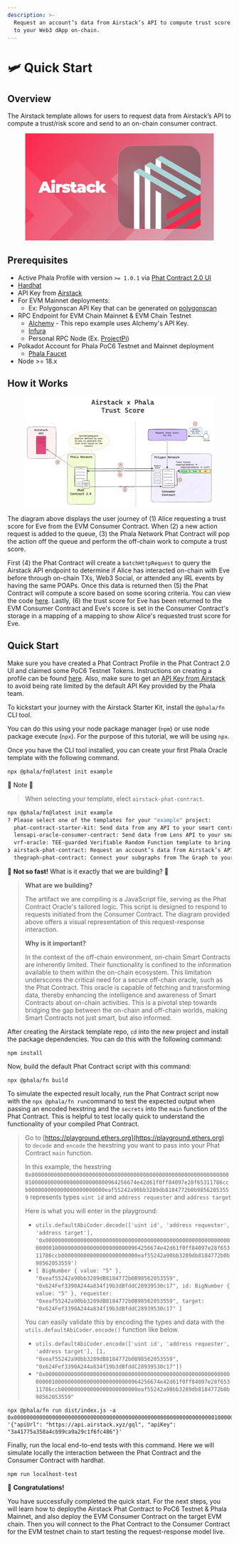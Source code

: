 ```yaml
---
description: >-
  Request an account’s data from Airstack’s API to compute trust score and send
  to your Web3 dApp on-chain.
---
```


# 🛩️ Quick Start

## Overview

The Airstack template allows for users to request data from Airstack’s API to compute a trust/risk score and send to an on-chain consumer contract.

<figure><img src="../../../../.gitbook/assets/AirStack.png" alt=""><figcaption></figcaption></figure>

## Prerequisites <a href="#user-content-prerequisites" id="user-content-prerequisites"></a>

* Active Phala Profile with version `>= 1.0.1` via [Phat Contract 2.0 UI](https://bit.ly/3LHccmR)
* [Hardhat](https://bit.ly/469uyW5)
* API Key from [Airstack](https://bit.ly/airstack-api-key)
* For EVM Mainnet deployments:
  * Ex: Polygonscan API Key that can be generated on [polygonscan](https://bit.ly/3rBkypp)
* RPC Endpoint for EVM Chain Mainnet & EVM Chain Testnet
  * [Alchemy](https://bit.ly/46uObaH) - This repo example uses Alchemy's API Key.
  * [Infura](https://bit.ly/3PXXCtN)
  * Personal RPC Node (Ex. [ProjectPi](https://bit.ly/3RGf7QS))
* Polkadot Account for Phala PoC6 Testnet and Mainnet deployment
  * [Phala Faucet](https://bit.ly/3Tomopi)
* Node >= 18.x

## How it Works

<figure><img src="../../../../.gitbook/assets/AirstackUserJourney.png" alt=""><figcaption></figcaption></figure>

The diagram above displays the user journey of (1) Alice requesting a trust score for Eve from the EVM Consumer Contract. When (2) a new action request is added to the queue, (3) the Phala Network Phat Contract will pop the action off the queue and perform the off-chain work to compute a trust score.

First (4) the Phat Contract will create a `batchHttpRequest` to query the Airstack API endpoint to determine if Alice has interacted on-chain with Eve before through on-chain TXs, Web3 Social, or attended any IRL events by having the same POAPs. Once this data is returned then (5) the Phat Contract will compute a score based on some scoring criteria. You can view the code [here](https://github.com/Phala-Network/airstack-phat-contract/blob/2dc5aa54e1d0c313762fd4dfed79554d6eeddbf0/src/index.ts#L108). Lastly, (6) the trust score for Eve has been returned to the EVM Consumer Contract and Eve's score is set in the Consumer Contract's storage in a mapping of a mapping to show Alice's requested trust score for Eve.

## Quick Start

Make sure you have created a Phat Contract Profile in the Phat Contract 2.0 UI and claimed some PoC6 Testnet Tokens. Instructions on creating a profile can be found [here](broken-reference). Also, make sure to get an [API Key from Airstack](broken-reference) to avoid being rate limited by the default API Key provided by the Phala team.

To kickstart your journey with the Airstack Starter Kit, install the `@phala/fn` CLI tool.&#x20;

You can do this using your node package manager (`npm`) or use node package execute (`npx`). For the purpose of this tutorial, we will be using `npx`.

Once you have the CLI tool installed, you can create your first Phala Oracle template with the following command.

```
npx @phala/fn@latest init example
```

🚨 Note 🚨

> When selecting your template, elect `airstack-phat-contract`.

```bash
npx @phala/fn@latest init example
? Please select one of the templates for your "example" project: 
  phat-contract-starter-kit: Send data from any API to your smart contract with Javascript. 
  lensapi-oracle-consumer-contract: Send data from Lens API to your smart contract to empower your Web3 Social dApp. 
  vrf-oracle: TEE-guarded Verifiable Random Function template to bring randomness to your smart contract. 
❯ airstack-phat-contract: Request an account’s data from Airstack’s API to compute trust score and send to your Web3 dApp on-chain. 
  thegraph-phat-contract: Connect your subgraphs from The Graph to your on-chain dApps via Phat Contract.  
```

🛑 **Not so fast!** What is it exactly that we are building? 🛑

> **What are we building?**
>
> The artifact we are compiling is a JavaScript file, serving as the Phat Contract Oracle's tailored logic. This script is designed to respond to requests initiated from the Consumer Contract. The diagram provided above offers a visual representation of this request-response interaction.
>
> **Why is it important?**
>
> In the context of the off-chain environment, on-chain Smart Contracts are inherently limited. Their functionality is confined to the information available to them within the on-chain ecosystem. This limitation underscores the critical need for a secure off-chain oracle, such as the Phat Contract. This oracle is capable of fetching and transforming data, thereby enhancing the intelligence and awareness of Smart Contracts about on-chain activities. This is a pivotal step towards bridging the gap between the on-chain and off-chain worlds, making Smart Contracts not just smart, but also informed.

After creating the Airstack template repo, `cd` into the new project and install the package dependencies. You can do this with the following command:

```
npm install
```

Now, build the default Phat Contract script with this command:

```
npx @phala/fn build
```

To simulate the expected result locally, run the Phat Contract script now with the `npx @phala/fn run`command to test the expected output when passing an encoded hexstring and the `secrets` into the `main` function of the Phat Contract. This is helpful to test locally quick to understand the functionality of your compiled Phat Contract.

> Go to [https://playground.ethers.org](https://playground.ethers.org) to `decode` and `encode` the hexstring you want to pass into your Phat Contract `main` function.
>
> In this example, the hexstring  `0x0000000000000000000000000000000000000000000000000000000000000001000000000000000000000000964256674e42d61f0ff84097e28f65311786ccb000000000000000000000000eaf55242a90bb3289db8184772b0b98562053559` represents types `uint id` and `address requester` and `address target`&#x20;
>
> Here is what you will enter in the playground:
>
> * `utils.defaultAbiCoder.decode(['uint id', 'address requester', 'address target'], '0x0000000000000000000000000000000000000000000000000000000000000001000000000000000000000000964256674e42d61f0ff84097e28f65311786ccb000000000000000000000000eaf55242a90bb3289db8184772b0b98562053559')`
> * `[ BigNumber { value: "5" }, "0xeaf55242a90bb3289dB8184772b0B98562053559", "0x624Fef3390A244a834f19b3dBfddC28939530c17", id: BigNumber { value: "5" }, requester: "0xeaf55242a90bb3289dB8184772b0B98562053559", target: "0x624Fef3390A244a834f19b3dBfddC28939530c17" ]`
>
> You can easily validate this by encoding the types and data with the `utils.defaultAbiCoder.encode()` function like below.
>
> * `utils.defaultAbiCoder.encode(['uint id', 'address requester', 'address target'], [1, "0xeaf55242a90bb3289dB8184772b0B98562053559", "0x624Fef3390A244a834f19b3dBfddC28939530c17"])`
> * `"0x0000000000000000000000000000000000000000000000000000000000000001000000000000000000000000964256674e42d61f0ff84097e28f65311786ccb000000000000000000000000eaf55242a90bb3289db8184772b0b98562053559"`

```
npx @phala/fn run dist/index.js -a 0x0000000000000000000000000000000000000000000000000000000000000001000000000000000000000000964256674e42d61f0ff84097e28f65311786ccb000000000000000000000000eaf55242a90bb3289db8184772b0b98562053559 '{"apiUrl": "https://api.airstack.xyz/gql", "apiKey": "3a41775a358a4cb99ca9a29c1f6fc486"}'
```

Finally, run the local end-to-end tests with this command. Here we will simulate locally the interaction between the Phat Contract and the Consumer Contract with hardhat.

```
npm run localhost-test 
```

🥳 **Congratulations!**

You have successfully completed the quick start. For the next steps, you will learn how to deploythe Airstack Phat Contract to PoC6 Testnet & Phala Mainnet, and also deploy the EVM Consumer Contract on the target EVM chain. Then you will connect to the Phat Contract to the Consumer Contract for the EVM testnet chain to start testing the request-response model live.
